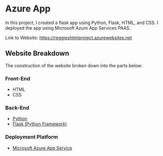 # Azure App
In this project, I created a flask app using Python, Flask, HTML, and CSS. I deployed the app using Microsoft Azure App Services PAAS.

Link to Website: https://reggieshtmlproject.azurewebsites.net


## Website Breakdown

The construction of the website broken down into the parts below:

### Front-End

- HTML
- CSS


### Back-End 

- [Python](https://www.python.org/) 
- [Flask (Python Framework)](https://flask.palletsprojects.com/en/1.1.x/)



### Deployment Platform

- [Microsoft Azure App Service](https://azure.microsoft.com/en-us/services/app-service/)

